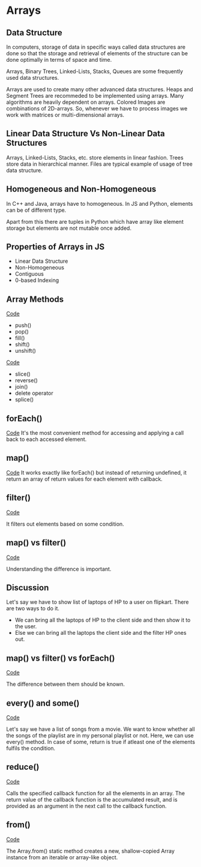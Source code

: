 # Arrays

## Data Structure
In computers, storage of data in specific ways called data structures are done so that the storage and retrieval of elements of the structure can be done optimally in terms of space and time.

Arrays, Binary Trees, Linked-Lists, Stacks, Queues are some frequently used data structures.

Arrays are used to create many other advanced data structures. Heaps and Segment Trees are recommeded to be implemented using arrays. 
Many algorithms are heavily dependent on arrays.
Colored Images are combinations of 2D-arrays. So, whenever we have to process images we work with matrices or multi-dimensional arrays.

## Linear Data Structure Vs Non-Linear Data Structures
Arrays, Linked-Lists, Stacks, etc. store elements in linear fashion. 
Trees store data in hierarchical manner. Files are typical example of usage of tree data structure.

## Homogeneous and Non-Homogeneous 
In C++ and Java, arrays have to homogeneous.
In JS and Python, elements can be of different type.

Apart from this there are tuples in Python which have array like element storage but elements are not mutable once added.

## Properties of Arrays in JS
- Linear Data Structure
- Non-Homogeneous
- Contiguous
- 0-based Indexing

## Array Methods
[Code](./array.js)
- push()
- pop()
- fill()
- shift()
- unshift()

[Code](./arrayMethods.js)

- slice()
- reverse()
- join()
- delete operator
- splice()

## forEach()
[Code](./forEach.js)
It's the most convenient method for accessing and applying a call back to each accessed element.

## map()
[Code](./map.js)
It works exactly like forEach() but instead of returning undefined, it return an array of return values for each element with callback.

## filter()
[Code](./filter.js)

It filters out elements based on some condition.

## map() vs filter()
[Code](./mapVsFilter.js)

Understanding the difference is important.

## Discussion
Let's say we have to show list of laptops of HP to a user on flipkart. 
There are two ways to do it.
- We can bring all the laptops of HP to the client side and then show it to the user.
- Else we can bring all the laptops the client side and the filter HP ones out.

## map() vs filter() vs forEach()
[Code](./mapVsFilterVsForEach.js)
 
The difference between them should be known.

## every() and some()
[Code](./every.js)

Let's say we have a list of songs from a movie. We want to know whether all the songs of the playlist are in my personal playlist or not. Here, we can use every() method. 
In case of some, return is true if atleast one of the elements fulfils the condition.

## reduce()
[Code](./reduce.js)

Calls the specified callback function for all the elements in an array. The return value of the callback function is the accumulated result, and is provided as an argument in the next call to the callback function.

## from()
[Code](./from.js) 

The Array.from() static method creates a new, shallow-copied Array instance from an iterable or array-like object.




